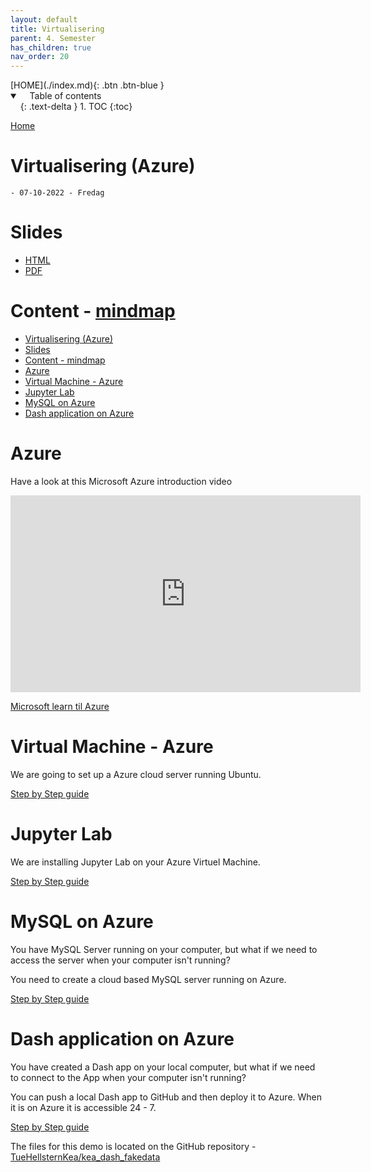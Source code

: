 ```yaml
---
layout: default
title: Virtualisering
parent: 4. Semester
has_children: true
nav_order: 20
---
```


<span class="fs-1">
[HOME](./index.md){: .btn .btn-blue }
</span>

<details open markdown="block">
  <summary>
    Table of contents
  </summary>
  {: .text-delta }
1. TOC
{:toc}
</details>

[Home](../modul-4-2.md)
# Virtualisering (Azure)
    - 07-10-2022 - Fredag

# Slides
- [HTML](./slide/Virtualization_Slides.html)
- [PDF](./slide/Virtualization_Slides.pdf)

# Content - [mindmap](../mindmap.html)
- [Virtualisering (Azure)](#virtualisering-azure)
- [Slides](#slides)
- [Content - mindmap](#content---mindmap)
- [Azure](#azure)
- [Virtual Machine - Azure](#virtual-machine---azure)
- [Jupyter Lab](#jupyter-lab)
- [MySQL on Azure](#mysql-on-azure)
- [Dash application on Azure](#dash-application-on-azure)

# Azure
Have a look at this Microsoft Azure introduction video

<iframe width="560" height="315" src="https://docs.microsoft.com/video/media/fb5e46dc-a80f-4dbb-95b0-1e52b5325999/get-started-with-azure_high.mp4" 
frameborder="0" allow="accelerometer; autoplay=false; encrypted-media; gyroscope; picture-in-picture" allowfullscreen></iframe>

[Microsoft learn til Azure](https://docs.microsoft.com/da-dk/learn/azure/?WT.mc_id=home_homepage-azureportal-learn)

# Virtual Machine - Azure
We are going to set up a Azure cloud server running Ubuntu.

[Step by Step guide](./Virtual_Machines.md)

# Jupyter Lab
We are installing Jupyter Lab on your Azure Virtuel Machine.

[Step by Step guide](./Jupyter_Lab.md)

# MySQL on Azure
You have MySQL Server running on your computer, but what if we need to access the server when your computer isn't running?

You need to create a cloud based MySQL server running on Azure.

[Step by Step guide](./MySQL_Database_Server.md)

# Dash application on Azure
You have created a Dash app on your local computer, but what if we need to connect to the App when your computer isn't running?

You can push a local Dash app to GitHub and then deploy it to Azure. When it is on Azure it is accessible 24 - 7.

[Step by Step guide](./Dash_Github_Azure.md)

The files for this demo is located on the GitHub repository - [TueHellsternKea/kea_dash_fakedata](https://github.com/TueHellsternKea/kea_dash_fakedata)